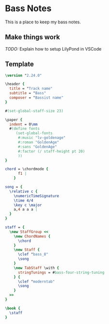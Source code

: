 # Bass Notes

This is a place to keep my bass notes.

## Make things work

_TODO:_ Explain how to setup LilyPond in VSCode

## Template

```LilyPond
\version "2.24.0"

\header {
  title = "Track name"
  subtitle = "Bass"
  composer = "Bassist name"
}

#(set-global-staff-size 23)

\paper {
  indent = 0\mm
  #(define fonts
     (set-global-fonts
      #:music "lv-goldenage"
      #:roman "GoldenAge"
      #:sans "GoldenAge"
      #:factor (/ staff-height pt 20)
      ))
}

chord = \chordmode {
      f1 |
    }

song = {
  \relative c {
    \numericTimeSignature
    \time 4/4
    \key c \major
    a,4 a a a |
  }
}

staff = {
  \new StaffGroup <<
    \new ChordNames {
      \chord
    }
    \new Staff {
      \clef "bass_8"
      \song
    }
    \new TabStaff \with {
      stringTunings = #bass-four-string-tuning
    } {
      \clef "moderntab"
      \song
    }
  >>
}

\book {
  \staff
}
```

